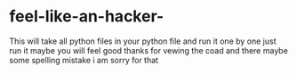 # feel-like-an-hacker-
This will take all python files in your python file and run it one by one just run it maybe you will feel good thanks for vewing the coad and there maybe some spelling mistake  i am sorry for that
